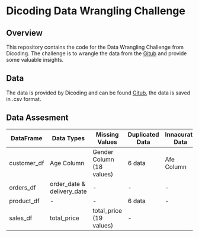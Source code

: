 # Dicoding Data Wrangling Challenge

## Overview

This repository contains the code for the Data Wrangling Challenge from Dicoding. The challenge is to wrangle the data from the [Gitub](https://github.com/dicodingacademy/dicoding_dataset/tree/main/DicodingCollection) and provide some valuable insights.

## Data

The data is provided by Dicoding and can be found [Gitub](https://github.com/dicodingacademy/dicoding_dataset/tree/main/DicodingCollection), the data is saved in .csv format.

## Data Assesment 

| DataFrame     | Data Types       | Missing Values  | Duplicated Data | Innacurate Data |
|---------------|-------------------------|------------------------|-----------------------|----------------------------|
| customer_df   | Age Column              | Gender Column (18 values) | 6 data                | Afe Column                |
| orders_df     | order_date & delivery_date | -                   | -                     | -                          |
| product_df    | -                       | -                      | 6 data                | -                          |
| sales_df      | total_price             | total_price (19 values)               | - 
